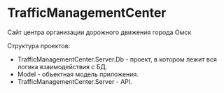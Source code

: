 # TrafficManagementCenter
Сайт центра организации дорожного движения города Омск

Структура проектов:
- TrafficManagementCenter.Server.Db - проект, в котором лежит вся логика взаимодействия с БД.
- Model - объектная модель приложения.
- TrafficManagementCenter.Server - API.

